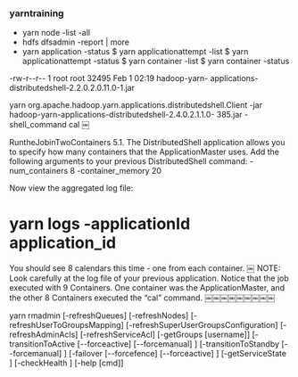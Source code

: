 ### yarntraining

 - yarn node -list -all
 - hdfs dfsadmin -report | more
 - yarn application -status <Application ID>
  $ yarn applicationattempt -list <Application ID>
  $ yarn applicationattempt -status <Application Attempt ID>
  $ yarn container -list <Application Attempt ID>
  $ yarn container -status <Container ID>


-rw-r--r-- 1 root root 32495 Feb 1 02:19 hadoop-yarn- applications-distributedshell-2.2.0.2.0.11.0-1.jar

yarn org.apache.hadoop.yarn.applications.distributedshell.Client -jar hadoop-yarn-applications-distributedshell-2.4.0.2.1.1.0- 385.jar -shell_command cal
￼
 
RuntheJobinTwoContainers
5.1. The DistributedShell application allows you to specify how many containers that the ApplicationMaster uses. Add the following arguments to your previous DistributedShell command:
-num_containers 8 -container_memory 20

Now view the aggregated log file:
# yarn logs -applicationId application_id
You should see 8 calendars this time - one from each container.
￼
NOTE: Look carefully at the log file of your previous application. Notice that the job executed with 9 Containers. One container was the ApplicationMaster, and the other 8 Containers executed the “cal” command.
￼￼￼￼￼￼￼￼￼


yarn rmadmin [-refreshQueues]
               [-refreshNodes]
               [-refreshUserToGroupsMapping] 
               [-refreshSuperUserGroupsConfiguration]
               [-refreshAdminAcls] 
               [-refreshServiceAcl]
               [-getGroups [username]]
               [-transitionToActive [--forceactive] [--forcemanual] <serviceId>]
               [-transitionToStandby [--forcemanual] <serviceId>]
               [-failover [--forcefence] [--forceactive] <serviceId1> <serviceId2>]
               [-getServiceState <serviceId>]
               [-checkHealth <serviceId>]
               [-help [cmd]]
               
              
